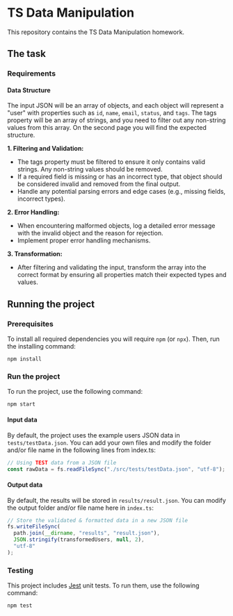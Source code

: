 # TS Data Manipulation
This repository contains the TS Data Manipulation homework.

## The task
### Requirements
#### Data Structure
The input JSON will be an array of objects, and each object will represent a "user" with properties such as `id`,
`name`, `email`, `status`, and `tags`. The tags property will be an array of strings, and you need to filter out any
non-string values from this array. On the second page you will find the expected structure. 

**1. Filtering and Validation:**
* The tags property must be filtered to ensure it only contains valid strings. Any non-string
values should be removed.
* If a required field is missing or has an incorrect type, that object should be considered invalid
and removed from the final output.
* Handle any potential parsing errors and edge cases (e.g., missing fields, incorrect types).

**2. Error Handling:**
* When encountering malformed objects, log a detailed error message with the invalid object and
the reason for rejection.
* Implement proper error handling mechanisms.

**3. Transformation:** 
* After filtering and validating the input, transform the array into the correct format by ensuring all
properties match their expected types and values.

## Running the project

### Prerequisites
To install all required dependencies you will require `npm` (or `npx`). Then, run the installing command:

```
npm install
```

### Run the project
To run the project, use the following command:

```
npm start
```

#### Input data
By default, the project uses the example users JSON data in `tests/testData.json`. You can add your own files and modify the folder and/or file name in the following lines from ìndex.ts:

```js
// Using TEST data from a JSON file
const rawData = fs.readFileSync("./src/tests/testData.json", "utf-8");
```

#### Output data
By default, the results will be stored in `results/result.json`. You can modify the output folder and/or file name here in `index.ts`:

```js
// Store the validated & formatted data in a new JSON file
fs.writeFileSync(
  path.join(__dirname, "results", "result.json"),
  JSON.stringify(transformedUsers, null, 2),
  "utf-8"
);
```

### Testing
This project includes [Jest](https://jestjs.io/) unit tests. To run them, use the following command:

```
npm test
```
